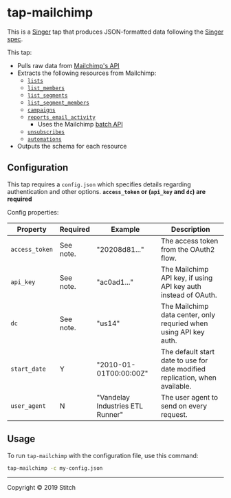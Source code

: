# tap-mailchimp

This is a [Singer](https://singer.io) tap that produces JSON-formatted data following the [Singer spec](https://github.com/singer-io/getting-started/blob/master/SPEC.md).

This tap:

- Pulls raw data from [Mailchimp's API](https://developer.mailchimp.com/documentation/mailchimp/reference/overview/)
- Extracts the following resources from Mailchimp:
    - [`lists`](https://developer.mailchimp.com/documentation/mailchimp/reference/lists/#read-get_lists)
    - [`list_members`](https://developer.mailchimp.com/documentation/mailchimp/reference/lists/members/#read-get_lists_list_id_members)
    - [`list_segments`](https://developer.mailchimp.com/documentation/mailchimp/reference/lists/segments/#read-get_lists_list_id_segments)
    - [`list_segment_members`](https://developer.mailchimp.com/documentation/mailchimp/reference/lists/segments/members/#read-get_lists_list_id_segments_segment_id_members)
    - [`campaigns`](https://developer.mailchimp.com/documentation/mailchimp/reference/campaigns/#read-get_campaigns)
    - [`reports_email_activity`](https://developer.mailchimp.com/documentation/mailchimp/reference/reports/email-activity/#read-get_reports_campaign_id_email_activity)
        - Uses the Mailchimp [batch API](https://developer.mailchimp.com/documentation/mailchimp/guides/how-to-use-batch-operations/)
    - [`unsubscribes`](https://developer.mailchimp.com/documentation/mailchimp/reference/reports/unsubscribed/#read-get_reports_campaign_id_unsubscribed)
    - [`automations`](https://developer.mailchimp.com/documentation/mailchimp/reference/automations/#read-get_automations)
- Outputs the schema for each resource

## Configuration

This tap requires a `config.json` which specifies details regarding authentication and other options. **`access_token` or (`api_key` and `dc`) are required**

Config properties:

| Property | Required | Example | Description |
| -------- | -------- | ------- | ----------- |
| `access_token` | See note. | "20208d81..." | The access token from the OAuth2 flow. |
| `api_key` | See note. | "ac0ad1..." | The Mailchimp API key, if using API key auth instead of OAuth. |
| `dc` | See note. | "us14" | The Mailchimp data center, only requried when using API key auth. |
| `start_date` | Y | "2010-01-01T00:00:00Z" | The default start date to use for date modified replication, when available. |
| `user_agent` | N | "Vandelay Industries ETL Runner" | The user agent to send on every request. |

## Usage 

To run `tap-mailchimp` with the configuration file, use this command:

```sh
tap-mailchimp -c my-config.json
```

---
Copyright &copy; 2019 Stitch
